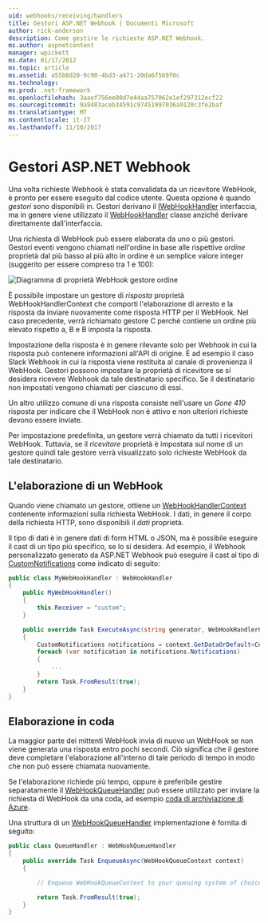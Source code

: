 ```yaml
---
uid: webhooks/receiving/handlers
title: Gestori ASP.NET Webhook | Documenti Microsoft
author: rick-anderson
description: Come gestire le richieste ASP.NET Webhook.
ms.author: aspnetcontent
manager: wpickett
ms.date: 01/17/2012
ms.topic: article
ms.assetid: a55b0d20-9c90-4bd3-a471-20da6f569f0c
ms.technology: 
ms.prod: .net-framework
ms.openlocfilehash: 3aaef756ee00d7e44aa757062e1ef297312ecf22
ms.sourcegitcommit: 9a9483aceb34591c97451997036a9120c3fe2baf
ms.translationtype: MT
ms.contentlocale: it-IT
ms.lasthandoff: 11/10/2017
---
```

# <a name="aspnet-webhooks-handlers"></a>Gestori ASP.NET Webhook

Una volta richieste Webhook è stata convalidata da un ricevitore WebHook, è pronto per essere eseguito dal codice utente. Questa opzione è quando *gestori* sono disponibili in. Gestori derivano il [IWebHookHandler](https://github.com/aspnet/WebHooks/blob/master/src/Microsoft.AspNet.WebHooks.Receivers/WebHooks/WebHookHandler.cs) interfaccia, ma in genere viene utilizzato il [WebHookHandler](https://github.com/aspnet/WebHooks/blob/master/src/Microsoft.AspNet.WebHooks.Receivers/WebHooks/WebHookHandler.cs) classe anziché derivare direttamente dall'interfaccia.

Una richiesta di WebHook può essere elaborata da uno o più gestori. Gestori eventi vengono chiamati nell'ordine in base alle rispettive *ordine* proprietà dal più basso al più alto in ordine è un semplice valore integer (suggerito per essere compreso tra 1 e 100):

![Diagramma di proprietà WebHook gestore ordine](_static/Handlers.png)

È possibile impostare un gestore di *risposta* proprietà WebHookHandlerContext che comporti l'elaborazione di arresto e la risposta da inviare nuovamente come risposta HTTP per il WebHook. Nel caso precedente, verrà richiamato gestore C perché contiene un ordine più elevato rispetto a, B e B imposta la risposta.

Impostazione della risposta è in genere rilevante solo per Webhook in cui la risposta può contenere informazioni all'API di origine. È ad esempio il caso Slack Webhook in cui la risposta viene restituita al canale di provenienza il WebHook. Gestori possono impostare la proprietà di ricevitore se si desidera ricevere Webhook da tale destinatario specifico. Se il destinatario non impostati vengono chiamati per ciascuno di essi.

Un altro utilizzo comune di una risposta consiste nell'usare un *Gone 410* risposta per indicare che il WebHook non è attivo e non ulteriori richieste devono essere inviate.

Per impostazione predefinita, un gestore verrà chiamato da tutti i ricevitori WebHook. Tuttavia, se il *ricevitore* proprietà è impostata sul nome di un gestore quindi tale gestore verrà visualizzato solo richieste WebHook da tale destinatario.

## <a name="processing-a-webhook"></a>L'elaborazione di un WebHook

Quando viene chiamato un gestore, ottiene un [WebHookHandlerContext](https://github.com/aspnet/WebHooks/blob/master/src/Microsoft.AspNet.WebHooks.Receivers/WebHooks/WebHookHandlerContext.cs) contenente informazioni sulla richiesta WebHook. I dati, in genere il corpo della richiesta HTTP, sono disponibili il *dati* proprietà.

Il tipo di dati è in genere dati di form HTML o JSON, ma è possibile eseguire il cast di un tipo più specifico, se lo si desidera. Ad esempio, il Webhook personalizzato generato da ASP.NET Webhook può eseguire il cast al tipo di [CustomNotifications](https://github.com/aspnet/WebHooks/blob/master/src/Microsoft.AspNet.WebHooks.Receivers.Custom/WebHooks/CustomNotifications.cs) come indicato di seguito:

```csharp
public class MyWebHookHandler : WebHookHandler
{
    public MyWebHookHandler()
    {
        this.Receiver = "custom";
    }

    public override Task ExecuteAsync(string generator, WebHookHandlerContext context)
    {
        CustomNotifications notifications = context.GetDataOrDefault<CustomNotifications>();
        foreach (var notification in notifications.Notifications)
        {
            ...
        }
        return Task.FromResult(true);
    }
}
```

  ## <a name="queued-processing"></a>Elaborazione in coda

La maggior parte dei mittenti WebHook invia di nuovo un WebHook se non viene generata una risposta entro pochi secondi. Ciò significa che il gestore deve completare l'elaborazione all'interno di tale periodo di tempo in modo che non può essere chiamata nuovamente.

Se l'elaborazione richiede più tempo, oppure è preferibile gestire separatamente il [WebHookQueueHandler](https://github.com/aspnet/WebHooks/blob/master/src/Microsoft.AspNet.WebHooks.Receivers/WebHooks/WebHookQueueHandler.cs) può essere utilizzato per inviare la richiesta di WebHook da una coda, ad esempio [coda di archiviazione di Azure](https://msdn.microsoft.com/en-us/library/azure/dd179353.aspx).

Una struttura di un [WebHookQueueHandler](https://github.com/aspnet/WebHooks/blob/master/src/Microsoft.AspNet.WebHooks.Receivers/WebHooks/WebHookQueueHandler.cs) implementazione è fornita di seguito:

```csharp
public class QueueHandler : WebHookQueueHandler
{
    public override Task EnqueueAsync(WebHookQueueContext context)
    {

        // Enqueue WebHookQueueContext to your queuing system of choice

        return Task.FromResult(true);
    }
}
```
